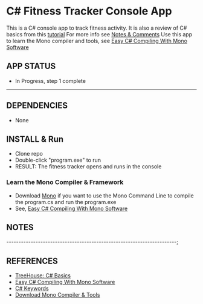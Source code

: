 # C# Fitness Tracker Console App

This is a C# console app to track fitness activity. 
It is also a review of C# basics from this [tutorial](https://teamtreehouse.com/library/c-basics)
For more info see [Notes & Comments](docs/setup-notes-cs-basics.md)
Use this app to learn the Mono compiler and tools, see [Easy C# Compiling With Mono Software](c-sharp/mono.md)

## APP STATUS

- In Progress, step 1 complete

----------------------------------------------------------------------

## DEPENDENCIES

- None

## INSTALL & Run

- Clone repo
- Double-click "program.exe" to run
- RESULT: The fitness tracker opens and runs in the console

### Learn the Mono Compiler & Framework

- Download [Mono](http://www.Mono-project.com/) if you want to use the Mono Command Line to compile the program.cs and run the program.exe
- See, [Easy C# Compiling With Mono Software](c-sharp/mono.md)

## NOTES

----------------------------------------------------------------------;

## REFERENCES

- [TreeHouse: C# Basics](https://teamtreehouse.com/library/c-basics)
- [Easy C# Compiling With Mono Software](c-sharp/mono.md)
- [C# Keywords](https://msdn.microsoft.com/en-us/library/x53a06bb.aspx)
- [Download Mono Compiler & Tools](http://www.Mono-project.com/)